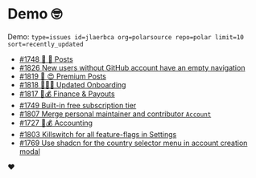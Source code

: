 # Demo 🤓

Demo: `type=issues id=jlaerbca org=polarsource repo=polar limit=10 sort=recently_updated`

<!-- POLAR type=issues id=jlaerbca org=polarsource repo=polar limit=10 sort=recently_updated -->

* [#1748 🎯 📖 Posts](https://github.com/polarsource/polar/issues/1748)
* [#1826 New users without GitHub account have an empty navigation](https://github.com/polarsource/polar/issues/1826)
* [#1819 🎯 😍 Premium Posts](https://github.com/polarsource/polar/issues/1819)
* [#1818 🎯👋🏼 Updated Onboarding](https://github.com/polarsource/polar/issues/1818)
* [#1817 🎯💰 Finance & Payouts](https://github.com/polarsource/polar/issues/1817)
* [#1749 Built-in free subscription tier](https://github.com/polarsource/polar/issues/1749)
* [#1807 Merge personal maintainer and contributor `Account`](https://github.com/polarsource/polar/issues/1807)
* [#1727 🎯💰 Accounting](https://github.com/polarsource/polar/issues/1727)
* [#1803 Killswitch for all feature-flags in Settings](https://github.com/polarsource/polar/issues/1803)
* [#1769 Use shadcn for the country selector menu in account creation modal](https://github.com/polarsource/polar/issues/1769)

<!-- POLAR-END id=jlaerbca -->

❤️